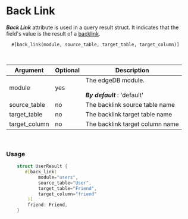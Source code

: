 # Back Link 

_**Back Link**_ attribute is used in a query result struct. It indicates that the field's value is the result of a [backlink](https://www.edgedb.com/docs/edgeql/select#backlinks).

      #[back_link(module, source_table, target_table, target_column)]

<br>

| Argument      | Optional | Description                                                |
|---------------|----------|------------------------------------------------------------|
| module        | yes      | The edgeDB module. <br/> <br/>**_By default_** : 'default' |
| source_table  | no       | The backlink source table name                             |
| target_table  | no       | The backlink target table name                             |
| target_column | no       | The backlink target column name                            |

<br>


### Usage 

```rust
    struct UserResult {
       #[back_link(
            module="users",
            source_table="User",
            target_table="Friend",
            target_column="friend"
        )]
        friend: Friend,
    }
````